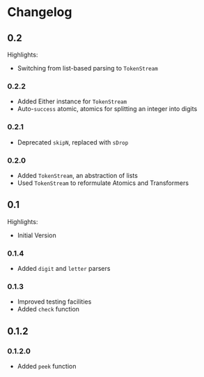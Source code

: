 # Changelog

## 0.2

Highlights:

* Switching from list-based parsing to `TokenStream`

### 0.2.2

* Added Either instance for `TokenStream`
* Auto-`success` atomic, atomics for splitting an integer into digits

### 0.2.1

* Deprecated `skipN`, replaced with `sDrop` 

### 0.2.0

* Added `TokenStream`, an abstraction of lists
* Used `TokenStream` to reformulate Atomics and Transformers

## 0.1

Highlights:

* Initial Version

### 0.1.4

* Added `digit` and `letter` parsers

### 0.1.3

* Improved testing facilities
* Added `check` function

## 0.1.2

### 0.1.2.0

* Added `peek` function